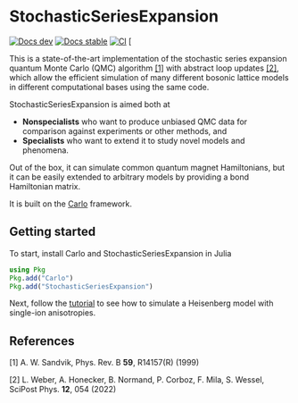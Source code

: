 # StochasticSeriesExpansion
[![Docs dev](https://img.shields.io/badge/docs-latest-blue.svg)](https://lukas.weber.science/StochasticSeriesExpansion.jl/dev/)
[![Docs stable](https://img.shields.io/badge/docs-stable-blue.svg)](https://lukas.weber.science/StochasticSeriesExpansion.jl/stable/)
[![CI](https://github.com/lukas-weber/StochasticSeriesExpansion.jl/workflows/CI/badge.svg)](https://github.com/lukas-weber/StochasticSeriesExpansion.jl/actions)
[

This is a state-of-the-art implementation of the stochastic series expansion quantum Monte Carlo (QMC) algorithm [[1]](#1) with abstract loop updates [[2]](#2), which allow
the efficient simulation of many different bosonic lattice models in different computational bases using the same code.

StochasticSeriesExpansion is aimed both at
* **Nonspecialists** who want to produce unbiased QMC data for comparison against experiments or other methods,
and
* **Specialists** who want to extend it to study novel models and phenomena.

Out of the box, it can simulate common quantum magnet Hamiltonians, but it can be easily extended to arbitrary models by providing a bond Hamiltonian matrix.

It is built on the [Carlo](https://github.com/lukas-weber/Carlo.jl.git) framework.

## Getting started

To start, install Carlo and StochasticSeriesExpansion in Julia
```julia
using Pkg
Pkg.add("Carlo")
Pkg.add("StochasticSeriesExpansion")
```

Next, follow the [tutorial](example/TUTORIAL.md) to see how to simulate a Heisenberg model with single-ion anisotropies.

## References
<a id="1">[1]</a> A. W. Sandvik, Phys. Rev. B **59**, R14157(R) (1999)

<a id="2">[2]</a> L. Weber, A. Honecker, B. Normand, P. Corboz, F. Mila, S. Wessel, SciPost Phys. **12**, 054 (2022)
